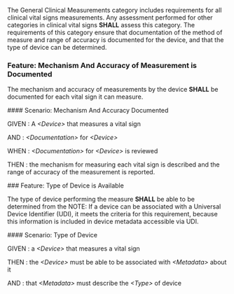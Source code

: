 The General Clinical Measurements category includes requirements for all clinical vital signs measurements.
Any assessment performed for other categories in clinical vital signs **SHALL** assess this category.
The requirements of this category ensure that documentation of the method of measure
and range of accuracy is documented for the device, and that the type of device can
be determined.
<span id='mechanism-and-accuracy-of-measurement-is-documented'/>
### <span class='glyphicon text-success glyphicon-phone'/> <span class='glyphicon text-success glyphicon-dashboard'/> <span class='glyphicon text-success glyphicon-cloud'/> Feature: Mechanism And Accuracy of Measurement is Documented

The mechanism and accuracy of measurements by the device **SHALL** be documented for each vital sign it can measure.


<span id='mechanism-and-accuracy-documented'/>
#### <span class='glyphicon text-success glyphicon-dashboard'/> Scenario: Mechanism And Accuracy Documented


GIVEN
: A <i>&lt;Device&gt;</i> that measures a vital sign

   AND
   : <i>&lt;Documentation&gt;</i> for <i>&lt;Device&gt;</i>

WHEN
: <i>&lt;Documentation&gt;</i> for <i>&lt;Device&gt;</i> is reviewed

THEN
: the mechanism for measuring each vital sign is described and the range of accuracy of the measurement is reported.


<span id='type-of-device-is-available'/>
### <span class='glyphicon text-success glyphicon-phone'/> <span class='glyphicon text-success glyphicon-cloud'/> Feature: Type of Device is Available

The type of device performing the measure **SHALL** be able to be determined from the <System>
NOTE: If a device can be associated with a Universal Device Identifier (UDI), it meets the criteria for this
requirement, because this information is included in device metadata accessible via UDI.


<span id='type-of-device'/>
#### Scenario: Type of Device


GIVEN
: a <i>&lt;Device&gt;</i> that measures a vital sign

THEN
: the <i>&lt;Device&gt;</i> must be able to be associated with <i>&lt;Metadata&gt;</i> about it

   AND
   : that <i>&lt;Metadata&gt;</i> must describe the <i>&lt;Type&gt;</i> of device


